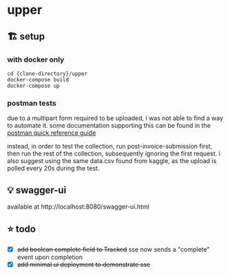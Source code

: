 # upper
## 🏗️ setup
### with docker only
```
cd {clone-directory}/upper
docker-compose build
docker-compose up
```
### postman tests
due to a multipart form required to be uploaded, i was not able to find a way to automate it.
some documentation supporting this can be found in the [postman quick reference guide](https://postman-quick-reference-guide.readthedocs.io/en/latest/cheatsheet.html?highlight=multipart#pm-sendrequest)

instead, in order to test the collection, run post-invoice-submission first, then run the rest of the collection, subsequently ignoring the first request.
i also suggest using the same data.csv found from kaggle, as the upload is polled every 20s during the test.

## 💡 swagger-ui
available at http://localhost:8080/swagger-ui.html

## ⭐ todo
- [x] ~~add boolean complete field to Tracked~~ sse now sends a "complete" event upon completion
- [x] ~~add minimal ui deployment to demonstrate sse~~
